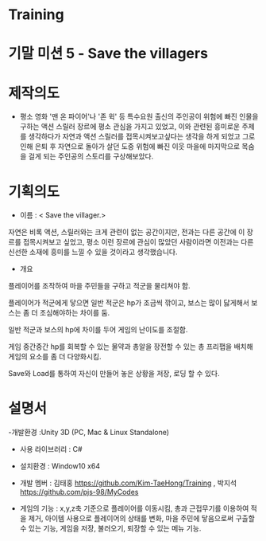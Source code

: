 # Training

# 기말 미션 5 - Save the villagers

# 제작의도
- 평소 영화 '맨 온 파이어'나 '존 윅' 등 특수요원 출신의 주인공이 위험에 빠진 인물을 구하는 액션 스릴러 장르에 평소 관심을 가지고 있었고,
  이와 관련된 흥미로운 주제를 생각하다가 자연과 액션 스릴러를 접목시켜보고싶다는 생각을 하게 되었고
  그로 인해 은퇴 후 자연으로 돌아가 살던 도중 위험에 빠진 이웃 마을에 마지막으로 목숨을 걸게 되는 주인공의 스토리를 구상해보았다.

# 기획의도
- 이름 : < Save the villager.>

 자연은 비록 액션, 스릴러와는 크게 관련이 없는 공간이지만, 전과는 다른 공간에 이 장르를 접목시켜보고 싶었고,
 평소 이런 장르에 관심이 많았던 사람이라면 이전과는 다른 신선한 소재에 흥미를 느낄 수 있을 것이라고 생각했습니다.
 
 - 개요 

플레이어를 조작하여 마을 주민들을 구하고 적군을 물리쳐야 함.

플레이어가 적군에게 닿으면 일반 적군은 hp가 조금씩 깎이고, 보스는 많이 닳게해서 보스는 좀 더 조심해야하는 차이를 둠. 

일반 적군과 보스의 hp에 차이를 두어 게임의 난이도를 조절함.

게임 중간중간 hp를 회복할 수 있는 물약과 총알을 장전할 수 있는 총 프리팹을 배치해 게임의 요소를 좀 더 다양화시킴.

Save와 Load를 통하여 자신이 만들어 놓은 상황을 저장, 로딩 할 수 있다.


# 설명서
-개발환경 :Unity 3D (PC, Mac & Linux Standalone)

- 사용 라이브러리 : C#

- 설치환경 : Window10 x64

- 개발 멤버 : 김태홍 https://github.com/Kim-TaeHong/Training , 박지석 https://github.com/pjs-98/MyCodes

- 게임의 기능 : x,y,z축 기준으로 플레이어를 이동시킴, 총과 근접무기를 이용하여 적을 제거, 아이템 사용으로 플레이어의 상태를 변화, 마을 주민에 닿음으로써 구출할 수 있는 기능, 
             게임을 저장, 불러오기, 퇴장할 수 있는 메뉴 기능.
 


